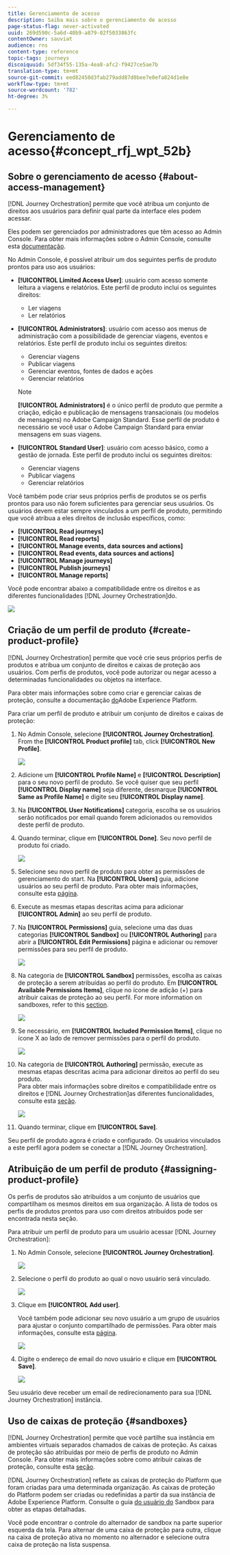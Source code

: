 ```yaml
---
title: Gerenciamento de acesso
description: Saiba mais sobre o gerenciamento de acesso
page-status-flag: never-activated
uuid: 269d590c-5a6d-40b9-a879-02f5033863fc
contentOwner: sauviat
audience: rns
content-type: reference
topic-tags: journeys
discoiquuid: 5df34f55-135a-4ea8-afc2-f9427ce5ae7b
translation-type: tm+mt
source-git-commit: eed82450d3fab279add87d0bee7e0efa824d1e8e
workflow-type: tm+mt
source-wordcount: '782'
ht-degree: 3%

---
```



# Gerenciamento de acesso{#concept_rfj_wpt_52b}

## Sobre o gerenciamento de acesso {#about-access-management}

[!DNL Journey Orchestration] permite que você atribua um conjunto de direitos aos usuários para definir qual parte da interface eles podem acessar.

Eles podem ser gerenciados por administradores que têm acesso ao Admin Console. Para obter mais informações sobre o Admin Console, consulte esta [documentação](https://helpx.adobe.com/br/enterprise/managing/user-guide.html).

No Admin Console, é possível atribuir um dos seguintes perfis de produto prontos para uso aos usuários:

* **[!UICONTROL Limited Access User]**: usuário com acesso somente leitura a viagens e relatórios. Este perfil de produto inclui os seguintes direitos:
   * Ler viagens
   * Ler relatórios

* **[!UICONTROL Administrators]**: usuário com acesso aos menus de administração com a possibilidade de gerenciar viagens, eventos e relatórios. Este perfil de produto inclui os seguintes direitos:
   * Gerenciar viagens
   * Publicar viagens
   * Gerenciar eventos, fontes de dados e ações
   * Gerenciar relatórios
   >[!NOTE]
   >
   >**[!UICONTROL Administrators]** é o único perfil de produto que permite a criação, edição e publicação de mensagens transacionais (ou modelos de mensagens) no Adobe Campaign Standard. Esse perfil de produto é necessário se você usar o Adobe Campaign Standard para enviar mensagens em suas viagens.

* **[!UICONTROL Standard User]**: usuário com acesso básico, como a gestão de jornada. Este perfil de produto inclui os seguintes direitos:
   * Gerenciar viagens
   * Publicar viagens
   * Gerenciar relatórios

Você também pode criar seus próprios perfis de produtos se os perfis prontos para uso não forem suficientes para gerenciar seus usuários.
Os usuários devem estar sempre vinculados a um perfil de produto, permitindo que você atribua a eles direitos de inclusão específicos, como:

* **[!UICONTROL Read journeys]**
* **[!UICONTROL Read reports]**
* **[!UICONTROL Manage events, data sources and actions]**
* **[!UICONTROL Read events, data sources and actions]**
* **[!UICONTROL Manage journeys]**
* **[!UICONTROL Publish journeys]**
* **[!UICONTROL Manage reports]**

Você pode encontrar abaixo a compatibilidade entre os direitos e as diferentes funcionalidades [!DNL Journey Orchestration]do.

![](../assets/journey_permission.png)

## Criação de um perfil de produto {#create-product-profile}

[!DNL Journey Orchestration] permite que você crie seus próprios perfis de produtos e atribua um conjunto de direitos e caixas de proteção aos usuários. Com perfis de produtos, você pode autorizar ou negar acesso a determinadas funcionalidades ou objetos na interface.

Para obter mais informações sobre como criar e gerenciar caixas de proteção, consulte a documentação [do](https://docs.adobe.com/content/help/en/experience-platform/sandbox/ui/user-guide.html)Adobe Experience Platform.

Para criar um perfil de produto e atribuir um conjunto de direitos e caixas de proteção:

1. No Admin Console, selecione **[!UICONTROL Journey Orchestration]**. From the **[!UICONTROL Product profile]** tab, click **[!UICONTROL New Profile]**.

   ![](../assets/user_management_5.png)

1. Adicione um **[!UICONTROL Profile Name]** e **[!UICONTROL Description]** para o seu novo perfil de produto. Se você quiser que seu perfil **[!UICONTROL Display name]** seja diferente, desmarque **[!UICONTROL Same as Profile Name]** e digite seu **[!UICONTROL Display name]**.

1. Na **[!UICONTROL User Notifications]** categoria, escolha se os usuários serão notificados por email quando forem adicionados ou removidos deste perfil de produto.

1. Quando terminar, clique em **[!UICONTROL Done]**. Seu novo perfil de produto foi criado.

   ![](../assets/user_management_6.png)

1. Selecione seu novo perfil de produto para obter as permissões de gerenciamento do start. Na **[!UICONTROL Users]** guia, adicione usuários ao seu perfil de produto. Para obter mais informações, consulte esta [página](../about/access-management.md#assigning-product-profile).

1. Execute as mesmas etapas descritas acima para adicionar **[!UICONTROL Admin]** ao seu perfil de produto.

1. Na **[!UICONTROL Permissions]** guia, selecione uma das duas categorias **[!UICONTROL Sandbox]** ou **[!UICONTROL Authoring]** para abrir a **[!UICONTROL Edit Permissions]** página e adicionar ou remover permissões para seu perfil de produto.

   ![](../assets/user_management_7.png)

1. Na categoria de **[!UICONTROL Sandbox]** permissões, escolha as caixas de proteção a serem atribuídas ao perfil do produto. Em **[!UICONTROL Available Permissions Items]**, clique no ícone de adição (+) para atribuir caixas de proteção ao seu perfil. For more information on sandboxes, refer to this [section](../about/access-management.md#sandboxes).

   ![](../assets/user_management_8.png)

1. Se necessário, em **[!UICONTROL Included Permission Items]**, clique no ícone X ao lado de remover permissões para o perfil do produto.

   ![](../assets/user_management_9.png)

1. Na categoria de **[!UICONTROL Authoring]** permissão, execute as mesmas etapas descritas acima para adicionar direitos ao perfil do seu produto.
   <br>Para obter mais informações sobre direitos e compatibilidade entre os direitos e [!DNL Journey Orchestration]as diferentes funcionalidades, consulte esta [seção](../about/access-management.md#about-access-management).

   ![](../assets/user_management_10.png)

1. Quando terminar, clique em **[!UICONTROL Save]**.

Seu perfil de produto agora é criado e configurado. Os usuários vinculados a este perfil agora podem se conectar a [!DNL Journey Orchestration].

## Atribuição de um perfil de produto {#assigning-product-profile}

Os perfis de produtos são atribuídos a um conjunto de usuários que compartilham os mesmos direitos em sua organização.
A lista de todos os perfis de produtos prontos para uso com direitos atribuídos pode ser encontrada nesta seção.

Para atribuir um perfil de produto para um usuário acessar [!DNL Journey Orchestration]:

1. No Admin Console, selecione **[!UICONTROL Journey Orchestration]**.

   ![](../assets/user_management.png)

1. Selecione o perfil do produto ao qual o novo usuário será vinculado.

   ![](../assets/user_management_2.png)

1. Clique em **[!UICONTROL Add user]**.

   Você também pode adicionar seu novo usuário a um grupo de usuários para ajustar o conjunto compartilhado de permissões. Para obter mais informações, consulte esta [página](https://helpx.adobe.com/enterprise/using/user-groups.html).

   ![](../assets/user_management_3.png)

1. Digite o endereço de email do novo usuário e clique em **[!UICONTROL Save]**.

   ![](../assets/user_management_4.png)

Seu usuário deve receber um email de redirecionamento para sua [!DNL Journey Orchestration] instância.

## Uso de caixas de proteção {#sandboxes}

[!DNL Journey Orchestration] permite que você partilhe sua instância em ambientes virtuais separados chamados de caixas de proteção.
As caixas de proteção são atribuídas por meio de perfis de produto no Admin Console. Para obter mais informações sobre como atribuir caixas de proteção, consulte esta [seção](../about/access-management.md#create-product-profile).

[!DNL Journey Orchestration] reflete as caixas de proteção do Platform que foram criadas para uma determinada organização.
As caixas de proteção do Platform podem ser criadas ou redefinidas a partir da sua instância de Adobe Experience Platform. Consulte o guia [do usuário do](https://docs.adobe.com/content/help/en/experience-platform/sandbox/ui/user-guide.html) Sandbox para obter as etapas detalhadas.

Você pode encontrar o controle do alternador de sandbox na parte superior esquerda da tela. Para alternar de uma caixa de proteção para outra, clique na caixa de proteção ativa no momento no alternador e selecione outra caixa de proteção na lista suspensa.
